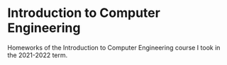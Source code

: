 # Introduction to Computer Engineering

Homeworks of the Introduction to Computer Engineering course I took in the 2021-2022 term.
